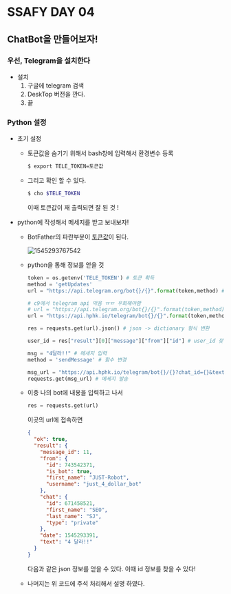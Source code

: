 # SSAFY DAY 04

## ChatBot을 만들어보자!

### 우선, Telegram을 설치한다

- 설치
  1. 구글에 telegram 검색
  2. DeskTop 버전을 깐다.
  3. 끝

### Python 설정

- 초기 설정

  - 토큰값을 숨기기 위해서 bash창에 입력해서 환경변수 등록

    ```bash
    $ export TELE_TOKEN=토큰값
    ```

  - 그리고 확인 할 수 있다.

    ```bash
    $ cho $TELE_TOKEN
    ```

    이때 토큰값이 재 출력되면 잘 된 것 !

- python에 작성해서 메세지를 받고 보내보자!

  - BotFather의 파란부분이 <u>토큰값</u>이 된다.

    ![1545293767542](C:\Users\student\AppData\Roaming\Typora\typora-user-images\1545293767542.png)

  - python을 통해 정보를 얻을 것

    ```python
    token = os.getenv('TELE_TOKEN') # 토큰 획득
    method = 'getUpdates'
    url = "https://api.telegram.org/bot{}/{}".format(token,method) # url 저장
    
    # c9에서 telegram api 막음 ㅠㅠ 우회해야함
    # url = "https://api.telegram.org/bot{}/{}".format(token,method)
    url = "https://api.hphk.io/telegram/bot{}/{}".format(token,method)
    
    res = requests.get(url).json() # json -> dictionary 형식 변환
    
    user_id = res["result"][0]["message"]["from"]["id"] # user_id 찾기
    
    msg = "4달라!!" # 메세지 입력
    method = 'sendMessage' # 함수 변경
    
    msg_url = "https://api.hphk.io/telegram/bot{}/{}?chat_id={}&text={}".format(token, method, user_id, msg) # 메세지 url 작성
    requests.get(msg_url) # 메세지 발송
    ```

  - 이중 나의 bot에 내용을 입력하고 나서

    ```python
    res = requests.get(url)
    ```

    이곳의 url에 접속하면

    ```json
    {
      "ok": true,
      "result": {
        "message_id": 11,
        "from": {
          "id": 743542371,
          "is_bot": true,
          "first_name": "JUST-Robot",
          "username": "just_4_dollar_bot"
        },
        "chat": {
          "id": 671458521,
          "first_name": "SEO",
          "last_name": "SJ",
          "type": "private"
        },
        "date": 1545293391,
        "text": "4 달라!!"
      }
    }
    ```

    다음과 같은 json 정보를 얻을 수 있다. 이때 id 정보를 찾을 수 있다!

  - 나머지는 위 코드에 주석 처리해서 설명 하였다.